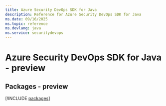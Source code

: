 ```yaml
---
title: Azure Security DevOps SDK for Java
description: Reference for Azure Security DevOps SDK for Java
ms.date: 09/16/2025
ms.topic: reference
ms.devlang: java
ms.service: securitydevops
---
```

# Azure Security DevOps SDK for Java - preview
## Packages - preview
[!INCLUDE [packages](security-devops-index.md)]